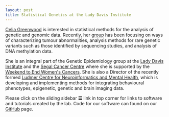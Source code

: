 ```yaml
---
layout: post
title: Statistical Genetics at the Lady Davis Institute
---
```


[Celia Greenwood](http://www.mcgill.ca/statisticalgenetics/people) is interested in statistical methods for the analysis of genetic and genomic data. Recently, her [group](http://www.mcgill.ca/statisticalgenetics/people/students-and-associates) has been focusing on ways of characterizing tumour abnormalities, analysis methods for rare genetic variants such as those identified by sequencing studies, and analysis of DNA methylation data.

She is an integral part of the Genetic Epidemiology group at the [Lady Davis Institute](http://www.ladydavis.ca/) and the [Segal Cancer Centre](http://www.jgh.ca/en/SegalCancerCentre) where she is supported by the [Weekend to End Women's Cancers](http://www.endcancer.ca/index.html).  She is also a Director of the recently formed [Ludmer Centre for Neuroinformatics and Mental Health](http://www.douglas.qc.ca/news/1220?locale=en), which is developing and implementing methods for integrating behavioural phenotypes, epigenetic, genetic and brain imaging data. 

Please click on the sliding sidebar **☰** link in top corner for links to software and tutorials created by the lab. Code for our software can found on our [GitHub](https://github.com/GreenwoodLab) page.

